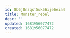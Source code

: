 ```yaml
---
id: 8b6j8nzqst5uk56ije6eia4
title: Monster_rebel
desc: ''
updated: 1681956077472
created: 1681956077472
---
```

